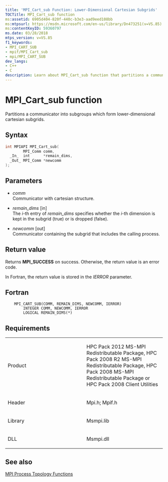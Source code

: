 ```yaml
---
title: 'MPI_Cart_sub Function: Lower-Dimensional Cartesian Subgrids'
TOCTitle: MPI_Cart_sub function
ms:assetid: 6905d404-820f-440c-b3e3-aad9eed108bb
ms:mtpsurl: https://msdn.microsoft.com/en-us/library/Dn473251(v=VS.85)
ms:contentKeyID: 59360797
ms.date: 03/28/2018
mtps_version: v=VS.85
f1_keywords:
- MPI_CART_SUB
- mpif/MPI_Cart_sub
- mpi/MPI_CART_SUB
dev_langs:
- C++
- C
description: Learn about MPI_Cart_sub function that partitions a communicator into subgroups forming lower-dimensional cartesian subgrids. Includes syntax, parameters, and return values.
---
```


# MPI\_Cart\_sub function

Partitions a communicator into subgroups which form lower-dimensional cartesian subgrids.

## Syntax

``` c++
int MPIAPI MPI_Cart_sub(
        MPI_Comm comm,
  _In_  int      *remain_dims,
  _Out_ MPI_Comm *newcomm
);
```

## Parameters

  - *comm*  
    Communicator with cartesian structure.

  - *remain\_dims* \[in\]  
    The  *i*-th entry of *remain_dims* specifies whether the *i*-th dimension is kept in the subgrid (true) or is dropped (false).

  - *newcomm* \[out\]  
    Communicator containing the subgrid that includes the calling process.

## Return value

Returns **MPI\_SUCCESS** on success. Otherwise, the return value is an error code.

In Fortran, the return value is stored in the *IERROR* parameter.

## Fortran

``` FORTRAN
    MPI_CART_SUB(COMM, REMAIN_DIMS, NEWCOMM, IERROR)
        INTEGER COMM, NEWCOMM, IERROR
        LOGICAL REMAIN_DIMS(*)
```

## Requirements

<table>
<colgroup>
<col style="width: 50%" />
<col style="width: 50%" />
</colgroup>
<tbody>
<tr class="odd">
<td><p>Product</p></td>
<td><p>HPC Pack 2012 MS-MPI Redistributable Package, HPC Pack 2008 R2 MS-MPI Redistributable Package, HPC Pack 2008 MS-MPI Redistributable Package or HPC Pack 2008 Client Utilities</p></td>
</tr>
<tr class="even">
<td><p>Header</p></td>
<td>Mpi.h;
Mpif.h</td>
</tr>
<tr class="odd">
<td><p>Library</p></td>
<td>Msmpi.lib</td>
</tr>
<tr class="even">
<td><p>DLL</p></td>
<td>Msmpi.dll</td>
</tr>
</tbody>
</table>


## See also

[MPI Process Topology Functions](mpi-process-topology-functions.md)

